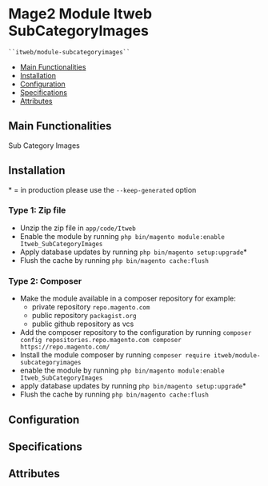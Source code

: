 # Mage2 Module Itweb SubCategoryImages

    ``itweb/module-subcategoryimages``

 - [Main Functionalities](#markdown-header-main-functionalities)
 - [Installation](#markdown-header-installation)
 - [Configuration](#markdown-header-configuration)
 - [Specifications](#markdown-header-specifications)
 - [Attributes](#markdown-header-attributes)


## Main Functionalities
Sub Category Images

## Installation
\* = in production please use the `--keep-generated` option

### Type 1: Zip file

 - Unzip the zip file in `app/code/Itweb`
 - Enable the module by running `php bin/magento module:enable Itweb_SubCategoryImages`
 - Apply database updates by running `php bin/magento setup:upgrade`\*
 - Flush the cache by running `php bin/magento cache:flush`

### Type 2: Composer

 - Make the module available in a composer repository for example:
    - private repository `repo.magento.com`
    - public repository `packagist.org`
    - public github repository as vcs
 - Add the composer repository to the configuration by running `composer config repositories.repo.magento.com composer https://repo.magento.com/`
 - Install the module composer by running `composer require itweb/module-subcategoryimages`
 - enable the module by running `php bin/magento module:enable Itweb_SubCategoryImages`
 - apply database updates by running `php bin/magento setup:upgrade`\*
 - Flush the cache by running `php bin/magento cache:flush`


## Configuration




## Specifications




## Attributes



